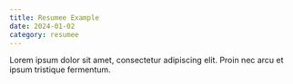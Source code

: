 ```yaml
---
title: Resumee Example
date: 2024-01-02
category: resumee
---
```


Lorem ipsum dolor sit amet, consectetur adipiscing elit. Proin nec arcu et ipsum tristique fermentum.
